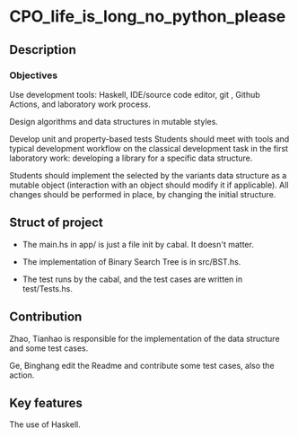 # CPO_life_is_long_no_python_please

## Description

### Objectives

Use development tools: Haskell, IDE/source code editor, git
, Github Actions, and laboratory work process.

Design algorithms and data structures in mutable styles.

Develop unit and property-based tests Students should meet with tools and
typical development workflow on the classical development task in the first
laboratory work: developing a library for a specific data structure.

Students should implement the selected by the variants data structure as a
mutable object (interaction with an object should modify it if applicable). All
 changes should be performed in place, by changing the initial structure.

## Struct of project

- The main.hs in app/ is just a file init by cabal. It doesn't matter.

- The implementation of Binary Search Tree is in src/BST.hs.

- The test runs by the cabal, and the test cases are written in test/Tests.hs.

## Contribution

Zhao, Tianhao is responsible for the implementation of the
data structure and some test cases.

Ge, Binghang edit the Readme and contribute some test cases,
also the action.

## Key features

The use of Haskell.
